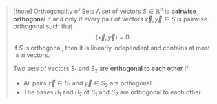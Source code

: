 >[!note] Orthogonality of Sets
>A set of vectors $S \in \mathbb{R}^n$ is **pairwise orthogonal** if and only if every pair of vectors  $\vec{x}, \vec{y} \in S$ is pairwise orthogonal such that
>$$\left<\vec{x},\vec{y}\right>=0.$$
>If $S$ is orthogonal, then it is linearly independent and contains at most $\leq n$ vectors.
>
>Two sets of vectors $S_1$ and $S_2$ are **orthogonal to each other** if:
>- All pairs $\vec{x} \in S_1$ and $\vec{y} \in S_2$ are orthogonal.
>- The bases $B_1$ and $B_2$ of $S_1$ and $S_2$ are orthogonal to each other.

